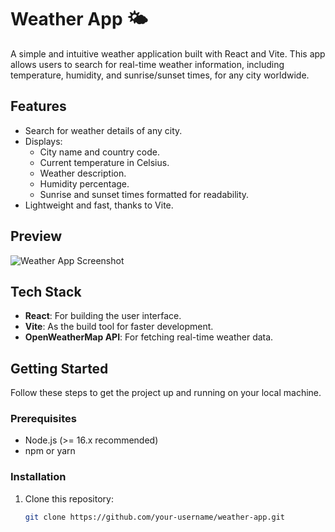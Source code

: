 # Weather App 🌤️

A simple and intuitive weather application built with React and Vite. This app allows users to search for real-time weather information, including temperature, humidity, and sunrise/sunset times, for any city worldwide.

## Features
- Search for weather details of any city.
- Displays:
  - City name and country code.
  - Current temperature in Celsius.
  - Weather description.
  - Humidity percentage.
  - Sunrise and sunset times formatted for readability.
- Lightweight and fast, thanks to Vite.

## Preview
![Weather App Screenshot](https://weather-app-one-virid-15.vercel.app/) 

## Tech Stack
- **React**: For building the user interface.
- **Vite**: As the build tool for faster development.
- **OpenWeatherMap API**: For fetching real-time weather data.

## Getting Started
Follow these steps to get the project up and running on your local machine.

### Prerequisites
- Node.js (>= 16.x recommended)
- npm or yarn

### Installation
1. Clone this repository:
   ```bash
   git clone https://github.com/your-username/weather-app.git
